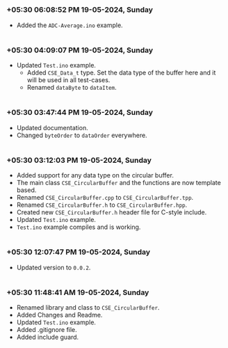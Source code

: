 


#
### **+05:30 06:08:52 PM 19-05-2024, Sunday** 

  * Added the `ADC-Average.ino` example.

#
### **+05:30 04:09:07 PM 19-05-2024, Sunday**

  * Updated `Test.ino` example.
    * Added `CSE_Data_t` type. Set the data type of the buffer here and it will be used in all test-cases.
    * Renamed `dataByte` to `dataItem`.

#
### **+05:30 03:47:44 PM 19-05-2024, Sunday**

  * Updated documentation.
  * Changed `byteOrder` to `dataOrder` everywhere.

#
### **+05:30 03:12:03 PM 19-05-2024, Sunday**

  * Added support for any data type on the circular buffer.
  * The main class `CSE_CircularBuffer` and the functions are now template based.
  * Renamed `CSE_CircularBuffer.cpp` to `CSE_CircularBuffer.tpp`.
  * Renamed `CSE_CircularBuffer.h` to `CSE_CircularBuffer.hpp`.
  * Created new `CSE_CircularBuffer.h` header file for C-style include.
  * Updated `Test.ino` example.
  * `Test.ino` example compiles and is working.

#
### **+05:30 12:07:47 PM 19-05-2024, Sunday**

  * Updated version to `0.0.2`.

#
### **+05:30 11:48:41 AM 19-05-2024, Sunday**

  * Renamed library and class to `CSE_CircularBuffer`.
  * Added Changes and Readme.
  * Updated `Test.ino` example.
  * Added .gitignore file.
  * Added include guard.

